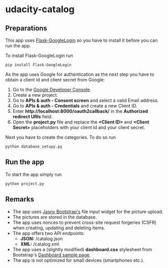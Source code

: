 # udacity-catalog #

## Preparations ##

This app uses [Flask-GoogleLogin](https://pythonhosted.org/Flask-GoogleLogin/) so you have to install it before you can run the app.

To install Flask-GoogleLogin run

    pip install Flask-GoogleLogin

As the app uses Google for authentication as the next step you have to obtain a client id and client secret from Google:

1. Go to the [Google Developer Console](https://console.developers.google.com/project).
2. Create a new project.
3. Go to **APIs & auth - Consent screen** and select a valid Email address.
4. Go to **APIs & auth - Credentials** and create a new Client ID.
5. Enter **http://localhost:8000/oauth2callback/** in the **Authorized redirect URIs** field.
6. Open the **project.py** file and replace the **<Client ID\>** and **<Client Secret\>** placeholders with your client id and your client secret.

Next you have to create the categories. To do so run

	python database_setupy.py

## Run the app ##

To start the app simply run
	
	python project.py

## Remarks ##
- The app uses [Jasny Bootstrap's](http://jasny.github.io/bootstrap/javascript/#fileinput) file input widget for the picture upload.
- The pictures are stored in the database.
- The app uses nonces to prevent cross-site request forgeries (CSFR) when creating, updating and deleting items.
- The app offers two API endpoints:
	- **JSON:** /catalog.json
	- **XML:** /catalog.xml
- The app uses a (slightly modified) **dashboard.css** stylesheet from Bootstrap's [Dashboard sample page](http://getbootstrap.com/examples/dashboard/).
- The app is not optimized for small devices (smartphones etc.).
